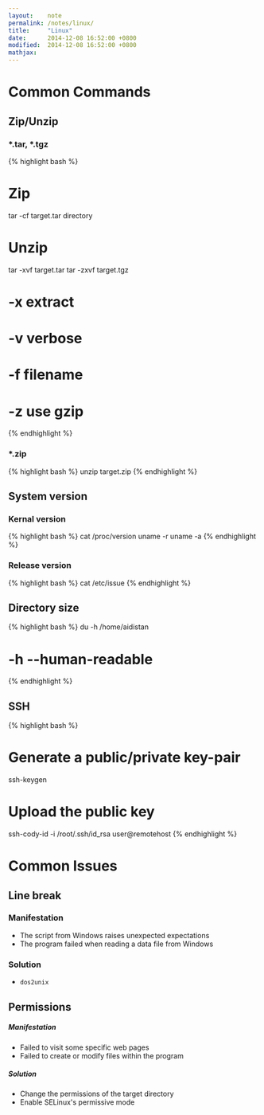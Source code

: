 ```yaml
---
layout:    note
permalink: /notes/linux/
title:     "Linux"
date:      2014-12-08 16:52:00 +0800
modified:  2014-12-08 16:52:00 +0800
mathjax:
---
```


# Common Commands

## Zip/Unzip

### *.tar, *.tgz

{% highlight bash %}
# Zip
tar -cf target.tar directory
# Unzip
tar -xvf target.tar
tar -zxvf target.tgz
# -x extract
# -v verbose
# -f filename
# -z use gzip
{% endhighlight %}

### *.zip

{% highlight bash %}
unzip target.zip
{% endhighlight %}

## System version

### Kernal version

{% highlight bash %}
cat /proc/version
uname -r
uname -a
{% endhighlight %}

### Release version

{% highlight bash %}
cat /etc/issue
{% endhighlight %}

## Directory size

{% highlight bash %}
du -h /home/aidistan
# -h --human-readable
{% endhighlight %}

## SSH

{% highlight bash %}
# Generate a public/private key-pair
ssh-keygen
# Upload the public key
ssh-cody-id -i /root/.ssh/id_rsa user@remotehost
{% endhighlight %}

# Common Issues

## Line break

### Manifestation

- The script from Windows raises unexpected expectations
- The program failed when reading a data file from Windows

### Solution

- `dos2unix`

## Permissions

##### Manifestation

- Failed to visit some specific web pages
- Failed to create or modify files within the program

##### Solution

- Change the permissions of the target directory
- Enable SELinux's permissive mode
